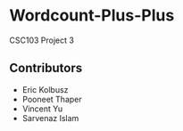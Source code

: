 # Wordcount-Plus-Plus
CSC103 Project 3

## Contributors
* Eric Kolbusz
* Pooneet Thaper
* Vincent Yu
* Sarvenaz Islam
